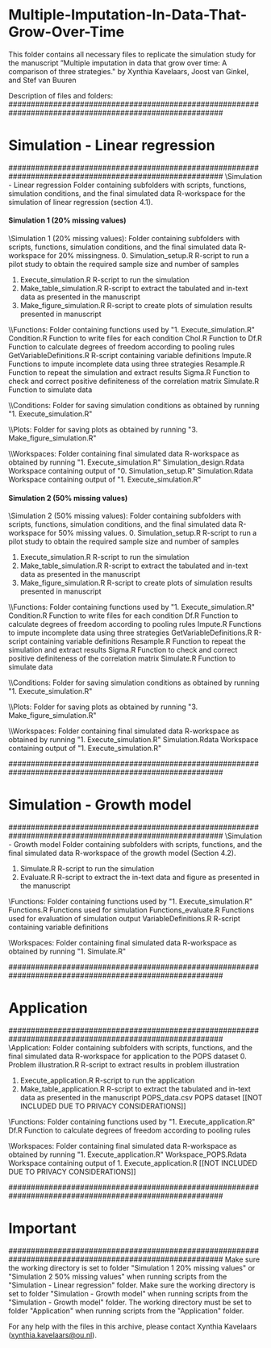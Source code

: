 # Multiple-Imputation-In-Data-That-Grow-Over-Time

This folder contains all necessary files to replicate the simulation study for the manuscript ”Multiple imputation in data that grow over time: A comparison of three strategies." by Xynthia Kavelaars, Joost van Ginkel, and Stef van Buuren

Description of files and folders:
########################################################################################################
#					Simulation - Linear regression				       #
########################################################################################################
\Simulation - Linear regression		Folder containing subfolders with scripts, functions, simulation conditions, and the final simulated data R-workspace for the simulation of linear regression (section 4.1).

####					Simulation 1 (20% missing values)			    ####
\\Simulation 1 (20% missing values):	Folder containing subfolders with scripts, functions, simulation conditions, and the final simulated data R-workspace for 20% missingness.
0. Simulation_setup.R			R-script to run a pilot study to obtain the required sample size and number of samples
1. Execute_simulation.R			R-script to run the simulation
2. Make_table_simulation.R		R-script to extract the tabulated and in-text data as presented in the manuscript
3. Make_figure_simulation.R		R-script to create plots of simulation results presented in manuscript

\\\Functions:				Folder containing functions used by "1. Execute_simulation.R"
Condition.R				Function to write files for each condition
Chol.R					Function to 
Df.R					Function to calculate degrees of freedom according to pooling rules
GetVariableDefinitions.R 		R-script containing variable definitions
Impute.R				Functions to impute incomplete data using three strategies
Resample.R				Function to repeat the simulation and extract results
Sigma.R					Function to check and correct positive definiteness of the correlation matrix
Simulate.R				Function to simulate data
	
\\\Conditions:				Folder for saving simulation conditions as obtained by running "1. Execute_simulation.R"

\\\Plots:				Folder for saving plots as obtained by running "3. Make_figure_simulation.R"
	
\\\Workspaces:				Folder containing final simulated data R-workspace as obtained by running "1. Execute_simulation.R"
Simulation_design.Rdata			Workspace containing output of "0. Simulation_setup.R"
Simulation.Rdata			Workspace containing output of "1. Execute_simulation.R"


####					Simulation 2 (50% missing values)			    ####
\\Simulation 2 (50% missing values):	Folder containing subfolders with scripts, functions, simulation conditions, and the final simulated data R-workspace for 50% missing values.
0. Simulation_setup.R			R-script to run a pilot study to obtain the required sample size and number of samples
1. Execute_simulation.R			R-script to run the simulation
2. Make_table_simulation.R		R-script to extract the tabulated and in-text data as presented in the manuscript
3. Make_figure_simulation.R		R-script to create plots of simulation results presented in manuscript

\\\Functions:				Folder containing functions used by "1. Execute_simulation.R"
Condition.R				Function to write files for each condition
Df.R					Function to calculate degrees of freedom according to pooling rules
Impute.R				Functions to impute incomplete data using three strategies
GetVariableDefinitions.R 		R-script containing variable definitions
Resample.R				Function to repeat the simulation and extract results
Sigma.R					Function to check and correct positive definiteness of the correlation matrix
Simulate.R				Function to simulate data

\\\Conditions:				Folder for saving simulation conditions as obtained by running "1. Execute_simulation.R"

\\\Plots:				Folder for saving plots as obtained by running "3. Make_figure_simulation.R"
		
\\\Workspaces:				Folder containing final simulated data R-workspace as obtained by running "1. Execute_simulation.R"
Simulation.Rdata			Workspace containing output of "1. Execute_simulation.R"

########################################################################################################
#					Simulation - Growth model				       #
########################################################################################################
\Simulation - Growth model		Folder containing subfolders with scripts, functions, and the final simulated data R-workspace of the growth model (Section 4.2).
1. Simulate.R				R-script to run the simulation
2. Evaluate.R				R-script to extract the in-text data and figure as presented in the manuscript

\\Functions:				Folder containing functions used by "1. Execute_simulation.R"
Functions.R				Functions used for simulation
Functions_evaluate.R			Functions used for evaluation of simulation output
VariableDefinitions.R 			R-script containing variable definitions

\\Workspaces:				Folder containing final simulated data R-workspace as obtained by running "1. Simulate.R"


########################################################################################################
#					Application 						       #
########################################################################################################
\Application:				Folder containing subfolders with scripts, functions, and the final simulated data R-workspace for application to the POPS dataset
0. Problem illustration.R		R-script to extract results in problem illustration
1. Execute_application.R		R-script to run the application
2. Make_table_application.R		R-script to extract the tabulated and in-text data as presented in the manuscript
POPS_data.csv				POPS dataset [[NOT INCLUDED DUE TO PRIVACY CONSIDERATIONS]]

\\Functions:				Folder containing functions used by "1. Execute_application.R"
Df.R					Function to calculate degrees of freedom according to pooling rules

\\Workspaces:				Folder containing final simulated data R-workspace as obtained by running "1. Execute_application.R"
Workspace_POPS.Rdata			Workspace containing output of 1. Execute_application.R [[NOT INCLUDED DUE TO PRIVACY CONSIDERATIONS]]

########################################################################################################
#					Important 						       #
########################################################################################################
Make sure the working directory is set to folder "Simulation 1 20% missing values" or "Simulation 2 50% missing values" when running scripts from the "Simulation - Linear regression" 
folder. Make sure the working directory is set to folder "Simulation - Growth model" when running scripts from the "Simulation - Growth model" 
folder. The working directory must be set to folder "Application" when running scripts from the
"Application" folder.

For any help with the files in this archive, please contact Xynthia Kavelaars (xynthia.kavelaars@ou.nl). 
